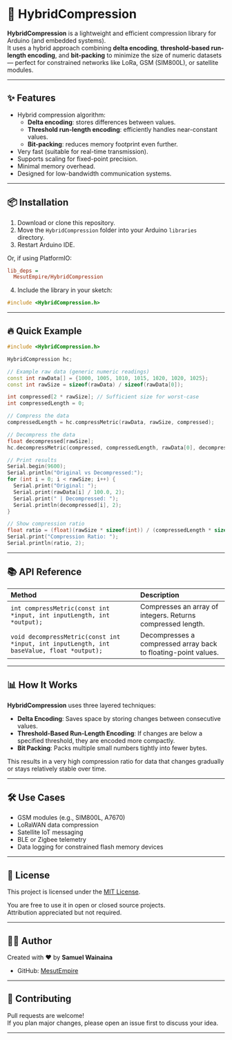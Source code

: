 # 🚀 HybridCompression

**HybridCompression** is a lightweight and efficient compression library for Arduino (and embedded systems).  
It uses a hybrid approach combining **delta encoding**, **threshold-based run-length encoding**, and **bit-packing** to minimize the size of numeric datasets — perfect for constrained networks like LoRa, GSM (SIM800L), or satellite modules.

---

## ✨ Features

- Hybrid compression algorithm:
  - **Delta encoding**: stores differences between values.
  - **Threshold run-length encoding**: efficiently handles near-constant values.
  - **Bit-packing**: reduces memory footprint even further.
- Very fast (suitable for real-time transmission).
- Supports scaling for fixed-point precision.
- Minimal memory overhead.
- Designed for low-bandwidth communication systems.

---

## 📦 Installation

1. Download or clone this repository.
2. Move the `HybridCompression` folder into your Arduino `libraries` directory.
3. Restart Arduino IDE.

Or, if using PlatformIO:

```ini
lib_deps =
  MesutEmpire/HybridCompression
```
4. Include the library in your sketch:

```cpp
#include <HybridCompression.h>
```

---

## 🔥 Quick Example

```cpp
#include <HybridCompression.h>

HybridCompression hc;

// Example raw data (generic numeric readings)
const int rawData[] = {1000, 1005, 1010, 1015, 1020, 1020, 1025};
const int rawSize = sizeof(rawData) / sizeof(rawData[0]);

int compressed[2 * rawSize]; // Sufficient size for worst-case
int compressedLength = 0;

// Compress the data
compressedLength = hc.compressMetric(rawData, rawSize, compressed);

// Decompress the data
float decompressed[rawSize];
hc.decompressMetric(compressed, compressedLength, rawData[0], decompressed);

// Print results
Serial.begin(9600);
Serial.println("Original vs Decompressed:");
for (int i = 0; i < rawSize; i++) {
  Serial.print("Original: ");
  Serial.print(rawData[i] / 100.0, 2);
  Serial.print(" | Decompressed: ");
  Serial.println(decompressed[i], 2);
}

// Show compression ratio
float ratio = (float)(rawSize * sizeof(int)) / (compressedLength * sizeof(int));
Serial.print("Compression Ratio: ");
Serial.println(ratio, 2);
```

---

## 📚 API Reference

| Method | Description |
| :--- | :--- |
| `int compressMetric(const int *input, int inputLength, int *output);` | Compresses an array of integers. Returns compressed length. |
| `void decompressMetric(const int *input, int inputLength, int baseValue, float *output);` | Decompresses a compressed array back to floating-point values. |

---

## 📊 How It Works

**HybridCompression** uses three layered techniques:

- **Delta Encoding**: Saves space by storing changes between consecutive values.
- **Threshold-Based Run-Length Encoding**: If changes are below a specified threshold, they are encoded more compactly.
- **Bit Packing**: Packs multiple small numbers tightly into fewer bytes.

This results in a very high compression ratio for data that changes gradually or stays relatively stable over time.

---

## 🛠 Use Cases

- GSM modules (e.g., SIM800L, A7670)
- LoRaWAN data compression
- Satellite IoT messaging
- BLE or Zigbee telemetry
- Data logging for constrained flash memory devices

---

## 📄 License

This project is licensed under the [MIT License](LICENSE).

You are free to use it in open or closed source projects.  
Attribution appreciated but not required.

---

## 👨‍💻 Author

Created with ❤️ by **Samuel Wainaina**  
- GitHub: [MesutEmpire](https://github.com/MesutEmpire)

---

## 📢 Contributing

Pull requests are welcome!  
If you plan major changes, please open an issue first to discuss your idea.

---